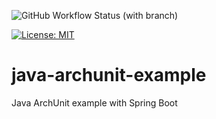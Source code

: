 ![GitHub Workflow Status (with branch)](https://img.shields.io/github/actions/workflow/status/claudioaltamura/java-archunit-example/maven-build.yml?branch=main)

[![License: MIT](https://img.shields.io/badge/License-MIT-yellow.svg)](https://opensource.org/licenses/MIT)

# java-archunit-example
Java ArchUnit example with Spring Boot
